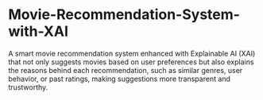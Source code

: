 # Movie-Recommendation-System-with-XAI
A smart movie recommendation system enhanced with Explainable AI (XAI) that not only suggests movies based on user preferences but also explains the reasons behind each recommendation, such as similar genres, user behavior, or past ratings, making suggestions more transparent and trustworthy. 
